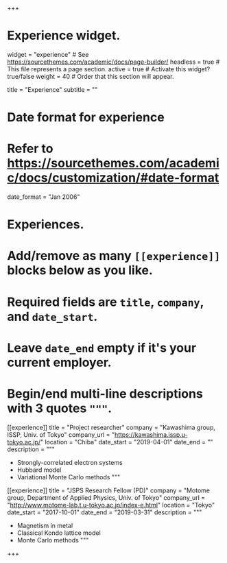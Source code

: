 +++
# Experience widget.
widget = "experience"  # See https://sourcethemes.com/academic/docs/page-builder/
headless = true  # This file represents a page section.
active = true  # Activate this widget? true/false
weight = 40  # Order that this section will appear.

title = "Experience"
subtitle = ""

# Date format for experience
#   Refer to https://sourcethemes.com/academic/docs/customization/#date-format
date_format = "Jan 2006"

# Experiences.
#   Add/remove as many `[[experience]]` blocks below as you like.
#   Required fields are `title`, `company`, and `date_start`.
#   Leave `date_end` empty if it's your current employer.
#   Begin/end multi-line descriptions with 3 quotes `"""`.
[[experience]]
  title = "Project researcher"
  company = "Kawashima group, ISSP, Univ. of Tokyo"
  company_url = "https://kawashima.issp.u-tokyo.ac.jp/"
  location = "Chiba"
  date_start = "2019-04-01"
  date_end = ""
  description = """
  
  
  * Strongly-correlated electron systems
  * Hubbard model
  * Variational Monte Carlo methods
  """

[[experience]]
  title = "JSPS Research Fellow (PD)"
  company = "Motome group, Department of Applied Physics, Univ. of Tokyo"
  company_url = "http://www.motome-lab.t.u-tokyo.ac.jp/index-e.html"
  location = "Tokyo"
  date_start = "2017-10-01"
  date_end = "2019-03-31"
  description = """
  
  
  * Magnetism in metal
  * Classical Kondo lattice model
  * Monte Carlo methods
  """

+++

